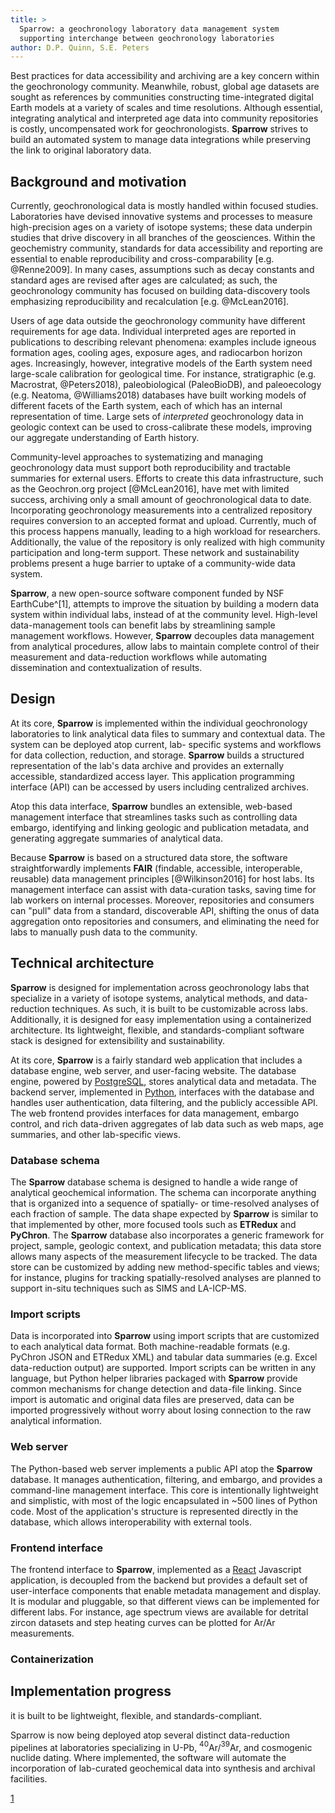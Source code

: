 ```yaml
---
title: >
  Sparrow: a geochronology laboratory data management system
  supporting interchange between geochronology laboratories
author: D.P. Quinn, S.E. Peters
---
```


Best practices for data accessibility and archiving are a key concern within
the geochronology community. Meanwhile, robust, global age datasets are sought
as references by communities constructing time-integrated digital Earth models
at a variety of scales and time resolutions. Although essential, integrating
analytical and interpreted age data into community repositories is costly,
uncompensated work for geochronologists. **Sparrow** strives to build an
automated system to manage data integrations while preserving the link to
original laboratory data.

## Background and motivation

Currently, geochronological data is mostly handled within focused studies.
Laboratories have devised innovative systems and processes to measure
high-precision ages on a variety of isotope systems; these data underpin
studies that drive discovery in all branches of the geosciences. Within the
geochemistry community, standards for data accessibility and reporting are
essential to enable reproducibility and cross-comparability [e.g. @Renne2009].
In many cases, assumptions such as decay constants and standard ages are
revised after ages are calculated; as such, the geochronology community has
focused on building data-discovery tools emphasizing reproducibility and
recalculation [e.g. @McLean2016].

Users of age data outside the geochronology community have different
requirements for age data. Individual interpreted ages are reported
in publications to describing relevant phenomena: examples include igneous
formation ages, cooling ages, exposure ages, and radiocarbon horizon ages.
Increasingly, however, integrative models of the Earth system need large-scale
calibration for geological time. For instance, stratigraphic (e.g.
Macrostrat, @Peters2018), paleobiological (PaleoBioDB), and
paleoecology (e.g. Neatoma, @Williams2018) databases have built working models
of different facets of the Earth system, each of which has an internal
representation of time. Large sets of *interpreted* geochronology data in
geologic context can be used to cross-calibrate these models, improving our
aggregate understanding of Earth history.

Community-level approaches to systematizing and managing geochronology data
must support both reproducibility and tractable summaries for external users.
Efforts to create this data infrastructure, such as the Geochron.org project
[@McLean2016], have met with limited success, archiving only a small amount
of geochronological data to date. Incorporating geochronology measurements into
a centralized repository requires conversion to an accepted format and upload.
Currently, much of this process happens manually, leading to a high workload
for researchers. Additionally, the value of the repository is only realized
with high community participation and long-term support.
These network and sustainability problems present a huge barrier to uptake
of a community-wide data system.

**Sparrow**, a new open-source software component funded by NSF EarthCube^[1],
attempts to improve the situation by building a modern data system
within individual labs, instead of at the community level. High-level data-management
tools can benefit labs by streamlining sample management workflows. However,
**Sparrow** decouples data management from analytical procedures, allow labs to
maintain complete control of their measurement and data-reduction workflows
while automating dissemination and contextualization of results.

## Design

At its core, **Sparrow** is implemented within the individual
geochronology laboratories to link analytical data files to summary and contextual data.
The system can be deployed atop current, lab-
specific systems and workflows for data collection, reduction, and storage.
**Sparrow** builds a structured representation of the lab's data archive
and provides an externally accessible, standardized access layer.
This application programming interface (API) can be accessed by users including
centralized archives.

Atop this data interface, **Sparrow** bundles an extensible, web-based management
interface that streamlines tasks such as controlling data embargo,
identifying and linking geologic and publication metadata, and generating
aggregate summaries of analytical data.

Because **Sparrow** is based on a structured data store, the software straightforwardly
implements **FAIR** (findable, accessible, interoperable, reusable) data management
principles [@Wilkinson2016] for host labs. Its management interface can assist with
data-curation tasks, saving time for lab workers on internal processes. Moreover,
repositories and consumers can "pull" data from a standard, discoverable API,
shifting the onus of data aggregation onto repositories and consumers, and
eliminating the need for labs to manually push data to the community.

## Technical architecture

**Sparrow** is designed for implementation across geochronology labs that
specialize in a variety of isotope systems, analytical methods, and
data-reduction techniques. As such, it is built to be customizable across labs.
Additionally, it is designed for easy implementation using a containerized
architecture. Its lightweight, flexible, and standards-compliant software stack
is designed for extensibility and sustainability.

At its core, **Sparrow** is a fairly standard web application that includes a
database engine, web server, and user-facing website.
The database engine, powered by [PostgreSQL](https://postgresql.org), stores
analytical data and metadata.
The backend server, implemented in [Python](https://www.python.org), interfaces
with the database and handles
user authentication, data filtering, and the publicly accessible API. The
web frontend provides interfaces for data management, embargo control,
and rich data-driven aggregates of lab data such as web maps, age summaries,
and other lab-specific views.

### Database schema

The **Sparrow** database schema is designed to handle a wide range of
analytical geochemical information. The schema can incorporate anything that is
organized into a sequence of spatially- or time-resolved analyses of each
fraction of sample. The data shape expected by **Sparrow** is similar to that
implemented by other, more focused tools such as **ETRedux** and **PyChron**.
The **Sparrow** database also incorporates a generic framework
for project, sample, geologic context, and
publication metadata; this data store allows many aspects of the measurement
lifecycle to be tracked. The data store can be customized by adding new
method-specific tables and views; for instance, plugins for tracking
spatially-resolved analyses are planned to support in-situ techniques such as
SIMS and LA-ICP-MS.

### Import scripts

Data is incorporated into **Sparrow** using import scripts that are customized
to each analytical data format. Both machine-readable formats (e.g. PyChron
JSON and ETRedux XML) and tabular data summaries (e.g. Excel data-reduction
output) are supported. Import scripts can be written in any language, but
Python helper libraries packaged with **Sparrow** provide common mechanisms for
change detection and data-file linking. Since import is automatic and original
data files are preserved, data can be imported progressively without worry
about losing connection to the raw analytical information.

### Web server

The Python-based web server implements a public API atop the **Sparrow** database.
It manages authentication, filtering, and embargo, and provides
a command-line management interface. This core is intentionally lightweight
and simplistic, with most of the logic encapsulated in ~500 lines of Python code.
Most of the application's structure is represented directly in the database,
which allows interoperability with external tools.

### Frontend interface

The frontend interface to **Sparrow**, implemented as
a [React](https://reactjs.org) Javascript application, is decoupled from the
backend but provides a default set of user-interface components that enable
metadata management and display. It is modular and pluggable, so that different
views can be implemented for different labs. For instance, age spectrum views
are available for detrital zircon datasets and step heating curves can be
plotted for Ar/Ar measurements.



### Containerization

## Implementation progress


it is built to be lightweight, flexible, and standards-compliant.

Sparrow is now being deployed atop several distinct data-reduction pipelines
at laboratories specializing in U-Pb, $^{40}$Ar/$^{39}$Ar, and cosmogenic nuclide dating.
Where implemented, the software will automate the incorporation of lab-curated
geochemical data into synthesis and archival facilities.

[1](https://sparrow-data.org)
